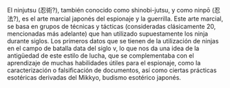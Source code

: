 El ninjutsu (忍術?), también conocido como shinobi-jutsu, y como ninpō (忍法?), es el arte marcial japonés del espionaje y la guerrilla. 
Este arte marcial, se basa en grupos de técnicas y tácticas (consideradas clásicamente 20, mencionadas más adelante) que han utilizado supuestamente los ninja durante siglos. Los primeros datos que se tienen de la utilización de ninjas en el campo de batalla data del siglo v, lo que nos da una idea de la antigüedad de este estilo de lucha, que se complementaba con el aprendizaje de muchas habilidades útiles para el espionaje, como la caracterización o falsificación de documentos, así como ciertas prácticas esotéricas derivadas del Mikkyo, budismo esotérico japonés.